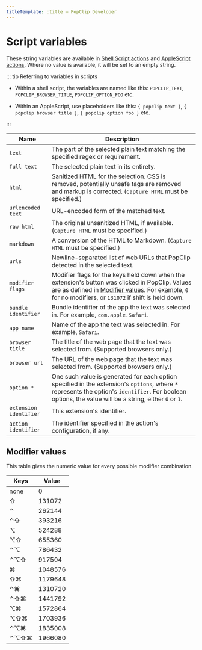 ```yaml
---
titleTemplate: :title — PopClip Developer
---
```

# Script variables

These string variables are available in [Shell Script actions](./shell-script-actions) and [AppleScript actions](./applescript-actions). Where no
value is available, it will be set to an empty string.

::: tip Referring to variables in scripts

- Within a shell script, the variables are named like this: `POPCLIP_TEXT`,
  `POPCLIP_BROWSER_TITLE`, `POPCLIP_OPTION_FOO` etc.

- Within an AppleScript, use placeholders like this: `{ popclip text }`,
  `{ popclip browser title }`, `{ popclip option foo }` etc.

:::

| Name                   | Description                                                                                                                                                                                                                   |
| ---------------------- | ----------------------------------------------------------------------------------------------------------------------------------------------------------------------------------------------------------------------------- |
| `text`                 | The part of the selected plain text matching the specified regex or requirement.                                                                                                                                              |
| `full text`            | The selected plain text in its entirety.                                                                                                                                                                                      |
| `html`                 | Sanitized HTML for the selection. CSS is removed, potentially unsafe tags are removed and markup is corrected. (`Capture HTML` must be specified.)                                                                            |
| `urlencoded text`      | URL-encoded form of the matched text.                                                                                                                                                                                         |
| `raw html`             | The original unsanitized HTML, if available. (`Capture HTML` must be specified.)                                                                                                                                              |
| `markdown`             | A conversion of the HTML to Markdown. (`Capture HTML` must be specified.)                                                                                                                                                     |
| `urls`                 | Newline-separated list of web URLs that PopClip detected in the selected text.                                                                                                                                                |
| `modifier flags`       | Modifier flags for the keys held down when the extension's button was clicked in PopClip. Values are as defined in [Modifier values](#modifier-values). For example, `0` for no modifiers, or `131072` if shift is held down. |
| `bundle identifier`    | Bundle identifier of the app the text was selected in. For example, `com.apple.Safari`.                                                                                                                                       |
| `app name`             | Name of the app the text was selected in. For example, `Safari`.                                                                                                                                                              |
| `browser title`        | The title of the web page that the text was selected from. (Supported browsers only.)                                                                                                                                         |
| `browser url`          | The URL of the web page that the text was selected from. (Supported browsers only.)                                                                                                                                           |
| `option *`             | One such value is generated for each option specified in the extension's `options`, where `*` represents the option's `identifier`. For boolean options, the value will be a string, either `0` or `1`.                       |
| `extension identifier` | This extension's identifier.                                                                                                                                                                                                  |
| `action identifier`    | The identifier specified in the action's configuration, if any.                                                                                                                                                               |

## Modifier values

This table gives the numeric value for every possible modifier combination.

| Keys | Value   |
| ---- | ------- |
| none | 0       |
| ⇧    | 131072  |
| ⌃    | 262144  |
| ⌃⇧   | 393216  |
| ⌥    | 524288  |
| ⌥⇧   | 655360  |
| ⌃⌥   | 786432  |
| ⌃⌥⇧  | 917504  |
| ⌘    | 1048576 |
| ⇧⌘   | 1179648 |
| ⌃⌘   | 1310720 |
| ⌃⇧⌘  | 1441792 |
| ⌥⌘   | 1572864 |
| ⌥⇧⌘  | 1703936 |
| ⌃⌥⌘  | 1835008 |
| ⌃⌥⇧⌘ | 1966080 |
